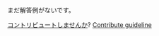 
まだ解答例がないです。

[コントリビュートしませんか](https://github.com/BFEdev/BFE.dev-solutions/blob/main/question/tell-me-a-time-you-motivated-yourself-and-your-team-members_ja.md)?  [Contribute guideline](https://github.com/BFEdev/BFE.dev-solutions#how-to-contribute)
